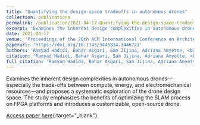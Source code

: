 ```yaml
---
title: "Quantifying the design-space tradeoffs in autonomous drones"
collection: publications
permalink: /publication/2021-04-17-Quantifying-the-design-space-tradeoffs-in-autonomous-drones
excerpt: 'Examines the inherent design complexities in autonomous drones—especially the trade-offs between compute, energy, and electromechanical resources—and proposes a systematic exploration of the drone design space. The study emphasizes the benefits of optimizing the SLAM process on FPGA platforms and introduces a customizable, open-source drone.'
date: 2021-04-17
venue: 'Proceedings of the 26th ACM International Conference on Architectural Support for Programming Languages and Operating Systems'
paperurl: 'https://doi.org/10.1145/3445814.3446721'
authors: 'Ramyad Hadidi, Bahar Asgari, Sam Jijina, Adriana Amyette, <b>Nima Shoghi</b>, Hyesoon Kim'
citation: 'Ramyad Hadidi, Bahar Asgari, Sam Jijina, Adriana Amyette, <b>Nima Shoghi</b>, Hyesoon Kim, Proceedings of the 26th ACM International Conference on Architectural Support for Programming Languages and Operating Systems, 2021.'
full_citation: 'Ramyad Hadidi, Bahar Asgari, Sam Jijina, Adriana Amyette, <b>Nima Shoghi</b>, Hyesoon Kim, &quot;Quantifying the design-space tradeoffs in autonomous drones.&quot; Proceedings of the 26th ACM International Conference on Architectural Support for Programming Languages and Operating Systems, 2021.'
---
```

Examines the inherent design complexities in autonomous drones—especially the trade-offs between compute, energy, and electromechanical resources—and proposes a systematic exploration of the drone design space. The study emphasizes the benefits of optimizing the SLAM process on FPGA platforms and introduces a customizable, open-source drone.

[Access paper here](https://doi.org/10.1145/3445814.3446721){:target="_blank"}
